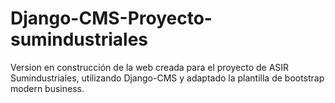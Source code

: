 # Django-CMS-Proyecto-sumindustriales
Version en construcción de la web creada para el proyecto de ASIR Sumindustriales, utilizando Django-CMS y adaptado la plantilla de bootstrap modern business.
